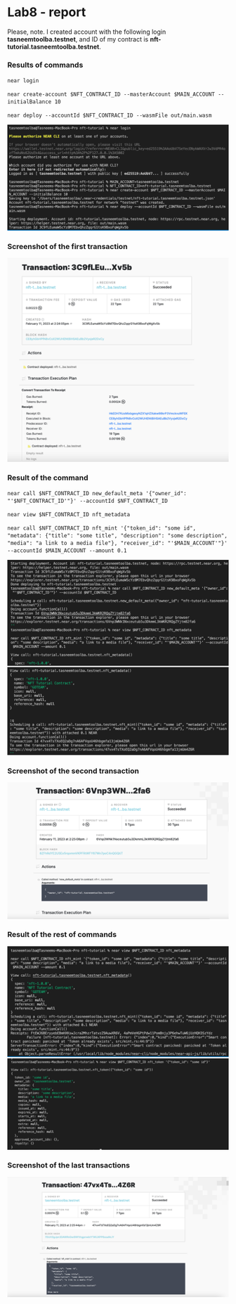 # Lab8 - report

Please, note. I created account with the following login **tasneemtoolba.testnet**, and ID of my contract is **nft-tutorial.tasneemtoolba.testnet**.

### Results of commands
`near login`

`near create-account $NFT_CONTRACT_ID --masterAccount $MAIN_ACCOUNT --initialBalance 10`

`near deploy --accountId $NFT_CONTRACT_ID --wasmFile out/main.wasm`

![img.png](images/1.png)

### Screenshot of the first transaction

![img.png](images/t1.png)

### Result of the command 
`near call $NFT_CONTRACT_ID new_default_meta '{"owner_id": "'$NFT_CONTRACT_ID'"}' --accountId $NFT_CONTRACT_ID`

`near view $NFT_CONTRACT_ID nft_metadata`

`near call $NFT_CONTRACT_ID nft_mint '{"token_id": "some id", "metadata": {"title": "some title", "description": "some description", "media": "a link to a media file"}, "receiver_id": "'$MAIN_ACCOUNT'"}' --accountId $MAIN_ACCOUNT --amount 0.1`

![img.png](images/2.png)
![img.png](images/3.png)

### Screenshot of the second transaction

![img.png](images/t2.png)

### Result of the rest of commands 

![img.png](images/4.png)
![img.png](images/5.png)

### Screenshot of the last transactions

![img.png](images/t3.png)
